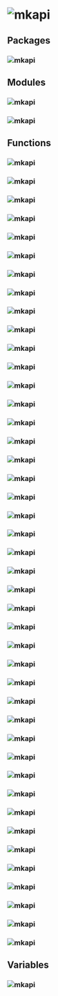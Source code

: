 # ![mkapi](stow)

## Packages

### ![mkapi](stow.manager|plain|apilink)

## Modules

### ![mkapi](stow.artefacts|plain|link)
### ![mkapi](stow.exceptions|plain|apilink)

## Functions

### ![mkapi](stow.find|short)
### ![mkapi](stow.connect|short)
### ![mkapi](stow.parseURL|short)
### ![mkapi](stow.artefact|short)
### ![mkapi](stow.abspath|short)
### ![mkapi](stow.basename|short)
### ![mkapi](stow.commonpath|short)
### ![mkapi](stow.commonprefix|short)
### ![mkapi](stow.dirname|short)
### ![mkapi](stow.expanduser|short)
### ![mkapi](stow.expandvars|short)
### ![mkapi](stow.isabs|short)
### ![mkapi](stow.normcase|short)
### ![mkapi](stow.normpath|short)
### ![mkapi](stow.realpath|short)
### ![mkapi](stow.relpath|short)
### ![mkapi](stow.samefile|short)
### ![mkapi](stow.sameopenfile|short)
### ![mkapi](stow.samestat|short)
### ![mkapi](stow.split|short)
### ![mkapi](stow.splitdrive|short)
### ![mkapi](stow.splitext|short)
### ![mkapi](stow.md5|short)
### ![mkapi](stow.isfile|short)
### ![mkapi](stow.isdir|short)
### ![mkapi](stow.islink|short)
### ![mkapi](stow.ismount|short)
### ![mkapi](stow.getctime|short)
### ![mkapi](stow.getmtime|short)
### ![mkapi](stow.getatime|short)
### ![mkapi](stow.exists|short)
### ![mkapi](stow.lexists|short)
### ![mkapi](stow.touch|short)
### ![mkapi](stow.mkdir|short)
### ![mkapi](stow.localise|short)
### ![mkapi](stow.open|short)
### ![mkapi](stow.ls|short)
### ![mkapi](stow.get|short)
### ![mkapi](stow.put|short)
### ![mkapi](stow.cp|short)
### ![mkapi](stow.mv|short)
### ![mkapi](stow.sync|short)
### ![mkapi](stow.rm|short)

## Variables

### ![mkapi](stow.supports_unicode_filenames|short)